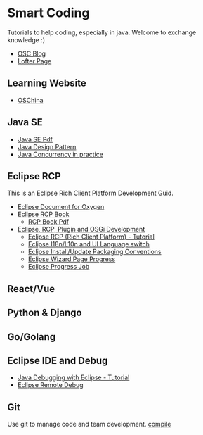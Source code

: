 # Smart Coding
Tutorials to help coding, especially in java. Welcome to exchange knowledge :)
* [OSC Blog](https://my.oschina.net/liuyuanyuangogo)
* [Lofter Page](http://poetryface.lofter.com/)

## Learning Website
* [OSChina](https://my.oschina.net/)

## Java SE
* [Java SE Pdf](https://github.com/liuyuanyuan/smart-coding/tree/master/java-se)
* [Java Design Pattern](https://github.com/iluwatar/java-design-patterns)
* [Java Concurrency in practice](http://jcip.net/)

## Eclipse RCP
This is an Eclipse Rich Client Platform Development Guid.
* [Eclipse Document for Oxygen](https://help.eclipse.org/oxygen/index.jsp)
* [Eclipse RCP Book](https://wiki.eclipse.org/Rich_Client_Platform/Book)
  * [RCP Book Pdf](https://github.com/liuyuanyuan/smart-coding/tree/master/eclipse-rcp)
* [Eclipse, RCP, Plugin and OSGi Development](http://www.vogella.com/tutorials/eclipse.html)
  * [Eclipse RCP (Rich Client Platform) - Tutorial](http://www.vogella.com/tutorials/EclipseRCP/article.html)
  * [Eclipse I18n/L10n and UI Language switch](http://www.vogella.com/tutorials/EclipseInternationalization/article.html) 
  * [Eclipse Install/Update Packaging Conventions](https://www.eclipse.org/equinox/p2/repository_packaging.html)
  * [Eclipse Wizard Page Progress](https://www.eclipse.org/forums/index.php/t/369944/)
  * [Eclipse Progress Job](http://www.vogella.com/tutorials/EclipseJobs/article.html)

## React/Vue

## Python & Django

## Go/Golang

## Eclipse IDE and Debug
* [Java Debugging with Eclipse - Tutorial](http://www.vogella.com/tutorials/EclipseDebugging/article.html)
* [Eclipse Remote Debug](http://blog.ankursharma.org/2010/05/remote-debugging-eclipse.html)


## Git
Use git to manage code and team development.
[compile](https://github.com/marketplace/category/continuous-integration)


